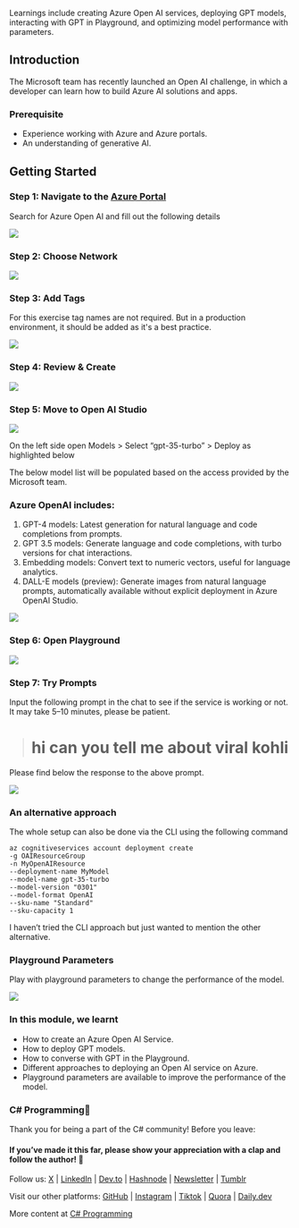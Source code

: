 Learnings include creating Azure Open AI services, deploying GPT models, interacting with GPT in Playground, and optimizing model performance with parameters.

## Introduction

The Microsoft team has recently launched an Open AI challenge, in which a developer can learn how to build Azure AI solutions and apps.

### Prerequisite

* Experience working with Azure and Azure portals.
* An understanding of generative AI.

## Getting Started

### Step 1: Navigate to the [Azure Portal](https://portal.azure.com/)

Search for Azure Open AI and fill out the following details

![](https://cdn-images-1.medium.com/max/2000/1*xws3eWBGkR6GfM_axEhVRw.png)

### Step 2: Choose Network

![](https://cdn-images-1.medium.com/max/2000/1*giSqBmyMaFjUqWgYdY01ug.png)

### Step 3: Add Tags

For this exercise tag names are not required. But in a production environment, it should be added as it's a best practice.

![](https://cdn-images-1.medium.com/max/2000/1*fGb9cRt0YUNd3vvVskzETg.png)

### Step 4: Review & Create

![](https://cdn-images-1.medium.com/max/2000/1*xKIonQki46NWUxpmfzI2_g.png)

### Step 5: Move to Open AI Studio

![](https://cdn-images-1.medium.com/max/3646/1*0LQLkFiFC-EiSraIeA7MNQ.png)

On the left side open Models > Select “gpt-35-turbo” > Deploy as highlighted below

The below model list will be populated based on the access provided by the Microsoft team.

### Azure OpenAI includes:

1. GPT-4 models: Latest generation for natural language and code completions from prompts.
2. GPT 3.5 models: Generate language and code completions, with turbo versions for chat interactions.
3. Embedding models: Convert text to numeric vectors, useful for language analytics.
4. DALL-E models (preview): Generate images from natural language prompts, automatically available without explicit deployment in Azure OpenAI Studio.

![](https://cdn-images-1.medium.com/max/2886/1*bUF748tbzBBpaSxri-4Dsg.png)

### Step 6: Open Playground

![](https://cdn-images-1.medium.com/max/2622/1*i_QvvVmnvnz0_RScCt7ruA.png)

### Step 7: Try Prompts

Input the following prompt in the chat to see if the service is working or not. It may take 5–10 minutes, please be patient.

> # hi can you tell me about viral kohli

Please find below the response to the above prompt.

![](https://cdn-images-1.medium.com/max/2000/1*RUVtCr0GxOkirz4xRlXZrg.png)

### An alternative approach

The whole setup can also be done via the CLI using the following command

    az cognitiveservices account deployment create
    -g OAIResourceGroup
    -n MyOpenAIResource
    --deployment-name MyModel
    --model-name gpt-35-turbo
    --model-version "0301"
    --model-format OpenAI
    --sku-name "Standard"
    --sku-capacity 1

I haven’t tried the CLI approach but just wanted to mention the other alternative.

### Playground Parameters

Play with playground parameters to change the performance of the model.

![](https://cdn-images-1.medium.com/max/2000/1*Jn1xwJdMGYp-lHVfvQ4UVg.png)

### In this module, we learnt

* How to create an Azure Open AI Service.
* How to deploy GPT models.
* How to converse with GPT in the Playground.
* Different approaches to deploying an Open AI service on Azure.
* Playground parameters are available to improve the performance of the model.

### C# Programming🚀

Thank you for being a part of the C# community! Before you leave:

#### If you’ve made it this far, please show your appreciation with a clap and follow the author! 👏️️

Follow us: [X](https://twitter.com/sukhsukhpinder) | [LinkedIn](https://www.linkedin.com/in/sukhpinder-singh/) | [Dev.to](https://dev.to/ssukhpinder) | [Hashnode](https://dotnet.hashnode.dev/) | [Newsletter](https://www.linkedin.com/newsletters/net-programming-7031098498754195456/) | [Tumblr](https://www.tumblr.com/settings/blog/codewithsukh)

Visit our other platforms: [GitHub](https://github.com/ssukhpinder) | [Instagram](https://www.instagram.com/codewithsukh/) | [Tiktok](https://www.tiktok.com/@codewithsukh) | [Quora](https://www.quora.com/profile/Sukhpinder-Singh-4) | [Daily.dev](https://app.daily.dev/devcard)

More content at [C# Programming](https://medium.com/c-sharp-progarmming)
